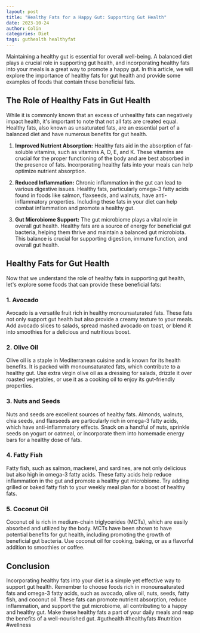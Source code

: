 ```yaml
---
layout: post
title: "Healthy Fats for a Happy Gut: Supporting Gut Health"
date: 2023-10-24
author: Colin
categories: Diet
tags: guthealth healthyfat
---
```


Maintaining a healthy gut is essential for overall well-being. A balanced diet plays a crucial role in supporting gut health, and incorporating healthy fats into your meals is a great way to promote a happy gut. In this article, we will explore the importance of healthy fats for gut health and provide some examples of foods that contain these beneficial fats.

## The Role of Healthy Fats in Gut Health

While it is commonly known that an excess of unhealthy fats can negatively impact health, it's important to note that not all fats are created equal. Healthy fats, also known as unsaturated fats, are an essential part of a balanced diet and have numerous benefits for gut health.

1. **Improved Nutrient Absorption:** Healthy fats aid in the absorption of fat-soluble vitamins, such as vitamins A, D, E, and K. These vitamins are crucial for the proper functioning of the body and are best absorbed in the presence of fats. Incorporating healthy fats into your meals can help optimize nutrient absorption.

2. **Reduced Inflammation:** Chronic inflammation in the gut can lead to various digestive issues. Healthy fats, particularly omega-3 fatty acids found in foods like salmon, flaxseeds, and walnuts, have anti-inflammatory properties. Including these fats in your diet can help combat inflammation and promote a healthy gut.

3. **Gut Microbiome Support:** The gut microbiome plays a vital role in overall gut health. Healthy fats are a source of energy for beneficial gut bacteria, helping them thrive and maintain a balanced gut microbiota. This balance is crucial for supporting digestion, immune function, and overall gut health.

## Healthy Fats for Gut Health

Now that we understand the role of healthy fats in supporting gut health, let's explore some foods that can provide these beneficial fats:

### 1. Avocado

Avocado is a versatile fruit rich in healthy monounsaturated fats. These fats not only support gut health but also provide a creamy texture to your meals. Add avocado slices to salads, spread mashed avocado on toast, or blend it into smoothies for a delicious and nutritious boost.

### 2. Olive Oil

Olive oil is a staple in Mediterranean cuisine and is known for its health benefits. It is packed with monounsaturated fats, which contribute to a healthy gut. Use extra virgin olive oil as a dressing for salads, drizzle it over roasted vegetables, or use it as a cooking oil to enjoy its gut-friendly properties.

### 3. Nuts and Seeds

Nuts and seeds are excellent sources of healthy fats. Almonds, walnuts, chia seeds, and flaxseeds are particularly rich in omega-3 fatty acids, which have anti-inflammatory effects. Snack on a handful of nuts, sprinkle seeds on yogurt or oatmeal, or incorporate them into homemade energy bars for a healthy dose of fats.

### 4. Fatty Fish

Fatty fish, such as salmon, mackerel, and sardines, are not only delicious but also high in omega-3 fatty acids. These fatty acids help reduce inflammation in the gut and promote a healthy gut microbiome. Try adding grilled or baked fatty fish to your weekly meal plan for a boost of healthy fats.

### 5. Coconut Oil

Coconut oil is rich in medium-chain triglycerides (MCTs), which are easily absorbed and utilized by the body. MCTs have been shown to have potential benefits for gut health, including promoting the growth of beneficial gut bacteria. Use coconut oil for cooking, baking, or as a flavorful addition to smoothies or coffee.

## Conclusion

Incorporating healthy fats into your diet is a simple yet effective way to support gut health. Remember to choose foods rich in monounsaturated fats and omega-3 fatty acids, such as avocado, olive oil, nuts, seeds, fatty fish, and coconut oil. These fats can promote nutrient absorption, reduce inflammation, and support the gut microbiome, all contributing to a happy and healthy gut. Make these healthy fats a part of your daily meals and reap the benefits of a well-nourished gut. #guthealth #healthyfats #nutrition #wellness